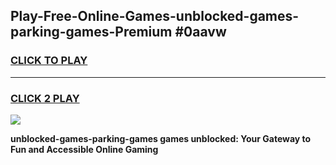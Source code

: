 
## Play-Free-Online-Games-unblocked-games-parking-games-Premium #0aavw
<h3>
<a href="https://premium.freeplayer.one?title=unblocked-games-parking-games&ref=8M">CLICK TO PLAY</a></h3>
<hr>

<h3>
<a href="https://premium.freeplayer.one?title=unblocked-games-parking-games&ref=8M">CLICK 2 PLAY</a>
  
</h3>

<a href="https://premium.freeplayer.one?title=unblocked-games-parking-games&ref=8M"><img src="https://clearcache.store/games.png"></a>


**unblocked-games-parking-games games unblocked: Your Gateway to Fun and Accessible Online Gaming**
